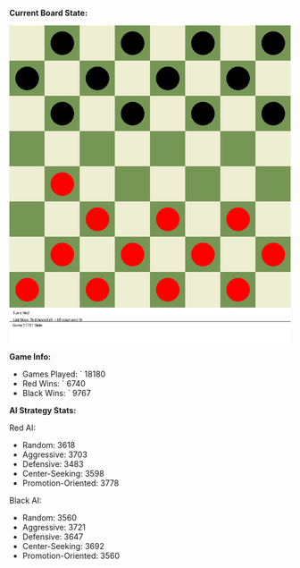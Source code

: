 
**Current Board State:**  
<!-- START_GIF -->
![Checkers Game](./checkers_game.gif)
<!-- END_GIF -->

**Game Info:**  
- Games Played: `<!-- GAMES_PLAYED --> 18180
- Red Wins: `<!-- RED_WINS --> 6740
- Black Wins: `<!-- BLACK_WINS --> 9767

<!-- AI_STATS -->
**AI Strategy Stats:**

Red AI:
- Random: 3618
- Aggressive: 3703
- Defensive: 3483
- Center-Seeking: 3598
- Promotion-Oriented: 3778

Black AI:
- Random: 3560
- Aggressive: 3721
- Defensive: 3647
- Center-Seeking: 3692
- Promotion-Oriented: 3560

